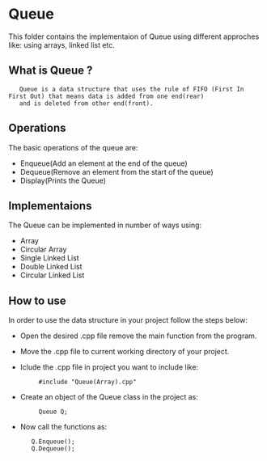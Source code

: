 # Queue 
      
 This folder contains the implementaion of Queue using different approches like: using arrays, linked list etc.
      
## What is Queue ?

       Queue is a data structure that uses the rule of FIFO (First In First Out) that means data is added from one end(rear) 
       and is deleted from other end(front).
       
## Operations

The basic operations of the queue are:
* Enqueue(Add an element at the end of the queue)
* Dequeue(Remove an element from the start of the queue)
* Display(Prints the Queue)

## Implementaions
The Queue can be implemented in number of ways using: 

* Array 
* Circular Array 
* Single Linked List
* Double Linked List 
* Circular Linked List

## How to use
In order to use the data structure in your project follow the steps below:

* Open the desired .cpp file remove the main function from the program.
* Move the .cpp file to current working directory of your project.
* Iclude the .cpp file in project you want to include like:

           #include "Queue(Array).cpp"
* Create an object of the Queue class in the project as:

           Queue Q;
* Now call the functions as:

         Q.Enqueue();
         Q.Dequeue();
